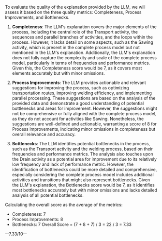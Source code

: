 To evaluate the quality of the explanation provided by the LLM, we will assess it based on the three quality metrics: Completeness, Process Improvements, and Bottlenecks.

1. **Completeness**: The LLM's explanation covers the major elements of the process, including the central role of the Transport activity, the sequences and parallel branches of activities, and the loops within the process. However, it lacks detail on some aspects, such as the Sawing activity, which is present in the complete process model but not mentioned in the LLM's explanation. Additionally, the LLM's explanation does not fully capture the complexity and scale of the complete process model, particularly in terms of frequencies and performance metrics. Given this, the Completeness score would be 7, as it covers most elements accurately but with minor omissions.

2. **Process Improvements**: The LLM provides actionable and relevant suggestions for improving the process, such as optimizing transportation routes, improving welding efficiency, and implementing parallel processing. These suggestions are based on the analysis of the provided data and demonstrate a good understanding of potential bottlenecks and areas for improvement. However, the suggestions might not be comprehensive or fully aligned with the complete process model, as they do not account for activities like Sawing. Nonetheless, the suggestions are well-defined and actionable, warranting a score of 8 for Process Improvements, indicating minor omissions in completeness but overall relevance and accuracy.

3. **Bottlenecks**: The LLM identifies potential bottlenecks in the process, such as the Transport activity and the welding process, based on their frequencies and performance metrics. The analysis also touches upon the Drain activity as a potential area for improvement due to its relatively low frequency and lack of performance metric. However, the identification of bottlenecks could be more detailed and comprehensive, especially considering the complete process model includes additional activities and transitions that might also represent bottlenecks. Given the LLM's explanation, the Bottlenecks score would be 7, as it identifies most bottlenecks accurately but with minor omissions and lacks detailed analysis of all potential bottlenecks.

Calculating the overall score as the average of the metrics:
- Completeness: 7
- Process Improvements: 8
- Bottlenecks: 7
Overall Score = (7 + 8 + 7) / 3 = 22 / 3 = 7.33

--7.33/10--